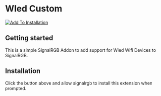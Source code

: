 # Wled Custom

[![Add To Installation](https://marketplace.signalrgb.com/resources/add-extension-256.png 'Add to My SignalRGB Installation')](signalrgb://addon/install?url=https://github.com/VoidDeficit/singnalrgb_wled)

## Getting started
This is a simple SignalRGB Addon to add support for Wled Wifi Devices to SignalRGB.

## Installation
Click the button above and allow signalrgb to install this extension when prompted.
